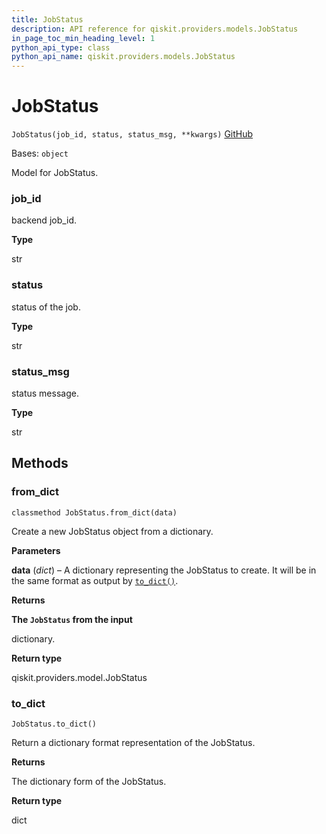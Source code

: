 ```yaml
---
title: JobStatus
description: API reference for qiskit.providers.models.JobStatus
in_page_toc_min_heading_level: 1
python_api_type: class
python_api_name: qiskit.providers.models.JobStatus
---
```


# JobStatus

<span id="qiskit.providers.models.JobStatus" />

`JobStatus(job_id, status, status_msg, **kwargs)` [GitHub](https://github.com/qiskit/qiskit/tree/stable/0.24/qiskit/providers/models/jobstatus.py "view source code")

Bases: `object`

Model for JobStatus.

<span id="qiskit.providers.models.JobStatus.job_id" />

### job\_id

backend job\_id.

**Type**

str

<span id="qiskit.providers.models.JobStatus.status" />

### status

status of the job.

**Type**

str

<span id="qiskit.providers.models.JobStatus.status_msg" />

### status\_msg

status message.

**Type**

str

## Methods

<span id="qiskit-providers-models-jobstatus-from-dict" />

### from\_dict

<span id="qiskit.providers.models.JobStatus.from_dict" />

`classmethod JobStatus.from_dict(data)`

Create a new JobStatus object from a dictionary.

**Parameters**

**data** (*dict*) – A dictionary representing the JobStatus to create. It will be in the same format as output by [`to_dict()`](qiskit.providers.models.JobStatus#to_dict "qiskit.providers.models.JobStatus.to_dict").

**Returns**

**The `JobStatus` from the input**

dictionary.

**Return type**

qiskit.providers.model.JobStatus

<span id="qiskit-providers-models-jobstatus-to-dict" />

### to\_dict

<span id="qiskit.providers.models.JobStatus.to_dict" />

`JobStatus.to_dict()`

Return a dictionary format representation of the JobStatus.

**Returns**

The dictionary form of the JobStatus.

**Return type**

dict

